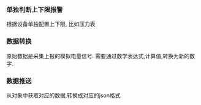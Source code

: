 ### 单独判断上下限报警
根据设备单独配置上下限, 比如压力表
### 数据转换
原始数据是采集上报的模拟电量信号. 需要通过数学表达式,计算值,转换为新的数字.
### 数据推送
从对象中获取对应的数据,转换成对应的json格式